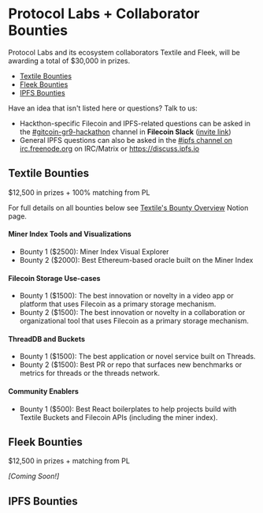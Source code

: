 
# Protocol Labs + Collaborator Bounties

Protocol Labs and its ecosystem collaborators Textile and Fleek, will be awarding a total of $30,000 in prizes.

- [Textile Bounties](#textile-bounties)
- [Fleek Bounties](#fleek-bounties)
- [IPFS Bounties](#)

Have an idea that isn't listed here or questions? Talk to us:

- Hackthon-specific Filecoin and IPFS-related questions can be asked in the [#gitcoin-gr9-hackathon](https://filecoinproject.slack.com/archives/C01QPJFKB5G) channel in **Filecoin Slack** ([invite link](https://filecoin.io/slack))
- General IPFS questions can also be asked in the [#ipfs channel on irc.freenode.org](irc://irc.freenode.org/%23ipfs) on IRC/Matrix or https://discuss.ipfs.io 


## Textile Bounties

$12,500 in prizes + 100% matching from PL

For full details on all bounties below see [Textile's Bounty Overview](https://www.notion.so/Bounty-Overview-f8c96a7df04544389526b32ad2332bd4) Notion page.

#### **Miner Index Tools and Visualizations**

- Bounty 1 ($2500): Miner Index Visual Explorer
- Bounty 2 ($2000): Best Ethereum-based oracle built on the Miner Index

#### **Filecoin Storage Use-cases**

- Bounty 1 ($1500): The best innovation or novelty in a video app or platform that uses Filecoin as a primary storage mechanism.
- Bounty 2 ($1500): The best innovation or novelty in a collaboration or organizational tool that uses Filecoin as a primary storage mechanism.

#### ThreadDB and Buckets

- Bounty 1 ($1500): The best application or novel service built on Threads.
- Bounty 2 ($1500): Best PR or repo that surfaces new benchmarks or metrics for threads or the threads network.

#### Community Enablers

- Bounty 1 ($500): Best React boilerplates to help projects build with Textile Buckets and Filecoin APIs (including the miner index).

## Fleek Bounties

$12,500 in prizes + matching from PL

*[Coming Soon!]*

## IPFS Bounties